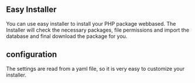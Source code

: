 ## Easy Installer ##

You can use easy installer to install your PHP package webbased. The Installer will check the necessary packages, file permissions and import the database and final download the package for you.

## configuration ##
The settings are read from a yaml file, so it is very easy to customize your installer.


